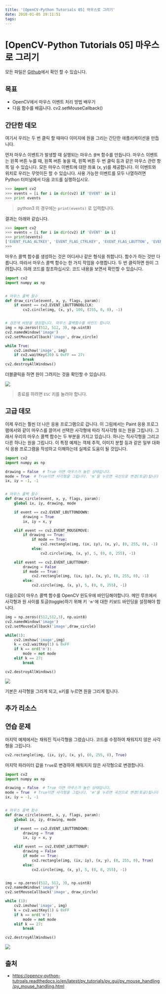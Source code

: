 ```yaml
---
title: '[OpenCV-Python Tutorials 05] 마우스로 그리기'
date: 2018-01-05 19:11:51
tags:
---
```



# [OpenCV-Python Tutorials 05] 마우스로 그리기

모든 파일은 [Github](https://github.com/jacegem/OpenCV-Python-Tutorials)에서 확인 할 수 있습니다.

## 목표

- OpenCV에서 마우스 이벤트 처리 방법 배우기
- 다음 함수를 배웁니다. cv2.setMouseCallback()

## 간단한 데모

여기서 우리는 두 번 클릭 할 때마다 이미지에 원을 그리는 간단한 애플리케이션을 만듭니다.

먼저 마우스 이벤트가 발생할 때 실행되는 마우스 `콜백` 함수를 만듭니다. 마우스 이벤트는 왼쪽 버튼 누를 때, 왼쪽 버튼 놓을 때, 왼쪽 버튼 두 번 클릭 등과 같은 마우스 관련 항목 일 수 있습니다. 모든 마우스 이벤트에 대한 좌표 (x, y)를 제공합니다. 이 이벤트와 위치로 우리는 무엇이든 할 수 있습니다. 사용 가능한 이벤트를 모두 나열하려면 Python 터미널에서 다음 코드를 실행하십시오.

```python
>>> import cv2
>>> events = [i for i in dir(cv2) if 'EVENT' in i]
>>> print events
```

> python3 의 경우에는 `print(events)` 로 입력합니다.

결과는 아래와 같습니다. 

```python
>>> import cv2
>>> events = [i for i in dir(cv2) if 'EVENT' in i]
>>> print(events)
['EVENT_FLAG_ALTKEY', 'EVENT_FLAG_CTRLKEY', 'EVENT_FLAG_LBUTTON', 'EVENT_FLAG_MBUTTON', 'EVENT_FLAG_RBUTTON', 'EVENT_FLAG_SHIFTKEY', 'EVENT_LBUTTONDBLCLK', 'EVENT_LBUTTONDOWN', 'EVENT_LBUTTONUP', 'EVENT_MBUTTONDBLCLK', 'EVENT_MBUTTONDOWN', 'EVENT_MBUTTONUP', 'EVENT_MOUSEHWHEEL', 'EVENT_MOUSEMOVE', 'EVENT_MOUSEWHEEL', 'EVENT_RBUTTONDBLCLK', 'EVENT_RBUTTONDOWN', 'EVENT_RBUTTONUP']
>>>
```

마우스 콜백 함수를 생성하는 것은 어디서나 같은 형식을 취합니다. 함수가 하는 것만 다릅니다. 따라서 마우스 콜백 함수는 한 가지 작업을 수행합니다. 두 번 클릭하면 원이 그려집니다. 아래 코드를 참조하십시오. 코드 내용을 보면서 확인할 수 있습니다.

```python
import cv2
import numpy as np


# 마우스 콜백 함수
def draw_circle(event, x, y, flags, param):
    if event == cv2.EVENT_LBUTTONDBLCLK:
        cv2.circle(img, (x, y), 100, (255, 0, 0), -1)


# 검은색 바탕을 생성합니다. 마우스 콜백함수를 바인드 합니다.
img = np.zeros((512, 512, 3), np.uint8)
cv2.namedWindow('image')
cv2.setMouseCallback('image', draw_circle)

while True:
    cv2.imshow('image', img)
    if cv2.waitKey(20) & 0xFF == 27:
        break
cv2.destroyAllWindows()
```

더블클릭을 하면 원이 그려지는 것을 확인할 수 있습니다.

![](https://goo.gl/9yn7mB)

> 종료를 하려면 `ESC` 키를 눌러야 합니다.


## 고급 데모

이제 우리는 훨씬 더 나은 응용 프로그램으로 갑니다. 이 그림에서는 Paint 응용 프로그램에서와 같이 마우스를 끌어서 선택한 사각형에 따라 직사각형 또는 원을 그립니다. 그래서 우리의 마우스 콜백 함수는 두 부분을 가지고 있습니다. 하나는 직사각형을 그리고 다른 하나는 원을 그립니다. 이 특정 예제는 객체 추적, 이미지 분할 등과 같은 일부 대화식 응용 프로그램을 작성하고 이해하는데 실제로 도움이 될 것입니다.

```python
import cv2
import numpy as np

drawing = False  # True 이면 마우스가 눌린 상태입니다.
mode = True  # True이면 사각형을 그립니다. 'm'을 누르면 곡선으로 변경(토글)됩니다 
ix, iy = -1, -1


# 마우스 콜백 함수
def draw_circle(event, x, y, flags, param):
    global ix, iy, drawing, mode

    if event == cv2.EVENT_LBUTTONDOWN:
        drawing = True
        ix, iy = x, y

    elif event == cv2.EVENT_MOUSEMOVE:
        if drawing == True:
            if mode == True:
                cv2.rectangle(img, (ix, iy), (x, y), (0, 255, 0), -1)
            else:
                cv2.circle(img, (x, y), 5, (0, 0, 255), -1)

    elif event == cv2.EVENT_LBUTTONUP:
        drawing = False
        if mode == True:
            cv2.rectangle(img, (ix, iy), (x, y), (0, 255, 0), -1)
        else:
            cv2.circle(img, (x, y), 5, (0, 0, 255), -1)

```

다음으로이 마우스 콜백 함수를 OpenCV 윈도우에 바인딩해야합니다. 메인 루프에서 사각형과 원 사이를 토글(toggle)하기 위해 키 `'m'`에 대한 키보드 바인딩을 설정해야 합니다.

```python
img = np.zeros((512,512,3), np.uint8)
cv2.namedWindow('image')
cv2.setMouseCallback('image',draw_circle)

while(1):
    cv2.imshow('image',img)
    k = cv2.waitKey(1) & 0xFF
    if k == ord('m'):
        mode = not mode
    elif k == 27:
        break

cv2.destroyAllWindows()
```

![](https://goo.gl/wEHYWV)

기본은 사각형을 그리게 되고, `m`키를 누르면 원을 그리게 됩니다.


## 추가 리소스

## 연습 문제

마지막 예제에서는 채워진 직사각형을 그렸습니다. 코드를 수정하여 채워지지 않은 사각형을 그립니다.

```python
cv2.rectangle(img, (ix, iy), (x, y), (0, 255, 0), True)
```

마지막 파라미터 값을 `True`로 변경하여 채워지지 않은 사각형으로 변경합니다. 

```python
import cv2
import numpy as np

drawing = False  # True 이면 마우스가 눌린 상태입니다.
mode = True  # True이면 사각형을 그립니다. 'm'을 누르면 곡선으로 변경(토글)됩니다
ix, iy = -1, -1


# 마우스 콜백 함수
def draw_circle(event, x, y, flags, param):
    global ix, iy, drawing, mode

    if event == cv2.EVENT_LBUTTONDOWN:
        drawing = True
        ix, iy = x, y

    elif event == cv2.EVENT_LBUTTONUP:
        drawing = False
        if mode == True:
            cv2.rectangle(img, (ix, iy), (x, y), (0, 255, 0), True)
        else:
            cv2.circle(img, (x, y), 5, (0, 0, 255), -1)


img = np.zeros((512, 512, 3), np.uint8)
cv2.namedWindow('image')
cv2.setMouseCallback('image', draw_circle)

while (1):
    cv2.imshow('image', img)
    k = cv2.waitKey(1) & 0xFF
    if k == ord('m'):
        mode = not mode
    elif k == 27:
        break

cv2.destroyAllWindows()
```


![](https://goo.gl/BVJVKL)




## 출처

- https://opencv-python-tutroals.readthedocs.io/en/latest/py_tutorials/py_gui/py_mouse_handling/py_mouse_handling.html


<script src="https://gist.github.com/jacegem/60ce233cf6adaa7a385233e1f164ed13.js"></script>






















